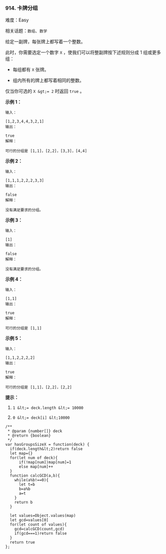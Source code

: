 ### 914. 卡牌分组

难度：Easy

相关话题：`数组`、`数学`

给定一副牌，每张牌上都写着一个整数。



此时，你需要选定一个数字  `X` ，使我们可以将整副牌按下述规则分成 1 组或更多组：





* 每组都有 `X` 张牌。

* 组内所有的牌上都写着相同的整数。





仅当你可选的  `X &gt;= 2`  时返回 `true` 。







 **示例 1：** 





```
输入：

[1,2,3,4,4,3,2,1]
输出：

true
解释：

可行的分组是 [1,1]，[2,2]，[3,3]，[4,4]

```

 **示例 2：** 





```
输入：

[1,1,1,2,2,2,3,3]
输出：

false
解释：

没有满足要求的分组。

```

 **示例 3：** 





```
输入：

[1]
输出：

false
解释：

没有满足要求的分组。

```

 **示例 4：** 





```
输入：

[1,1]
输出：

true
解释：

可行的分组是 [1,1]

```

 **示例 5：** 





```
输入：

[1,1,2,2,2,2]
输出：

true
解释：

可行的分组是 [1,1]，[2,2]，[2,2]

```


 **提示：** 





1.  `1 &lt;= deck.length &lt;= 10000` 

2.  `0 &lt;= deck[i] &lt;10000` 










```
/**
 * @param {number[]} deck
 * @return {boolean}
 */
var hasGroupsSizeX = function(deck) {
  if(deck.length&lt;2)return false
  let map={}
  for(let num of deck){
      if(!map[num])map[num]=1
      else map[num]++
  }
  function calcGCD(a,b){
    while(a%b!==0){
      let t=b
      b=a%b
      a=t
    }
    return b
  }
  
  let values=Object.values(map)
  let gcd=values[0]
  for(let count of values){
    gcd=calcGCD(count,gcd)
    if(gcd===1)return false
  }
  return true
};



```

